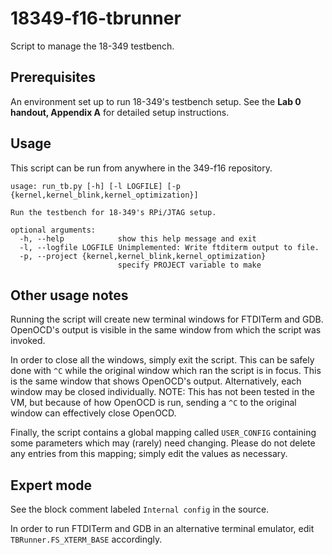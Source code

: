 18349-f16-tbrunner
==================
Script to manage the 18-349 testbench.

Prerequisites
-------------
An environment set up to run 18-349's testbench setup. See the **Lab 0
    handout, Appendix A** for detailed setup instructions.

Usage
-----
This script can be run from anywhere in the 349-f16 repository.

    usage: run_tb.py [-h] [-l LOGFILE] [-p {kernel,kernel_blink,kernel_optimization}]

    Run the testbench for 18-349's RPi/JTAG setup.

    optional arguments:
      -h, --help            show this help message and exit
      -l, --logfile LOGFILE Unimplemented: Write ftditerm output to file.
      -p, --project {kernel,kernel_blink,kernel_optimization}
                            specify PROJECT variable to make

Other usage notes
------------------
Running the script will create new terminal windows for FTDITerm and
    GDB. OpenOCD's output is visible in the same window from which the
    script was invoked.

In order to close all the windows, simply exit the script. This can be
    safely done with `^C` while the original window which ran the
    script is in focus. This is the same window that shows OpenOCD's
    output. Alternatively, each window may be closed individually.
NOTE: This has not been tested in the VM, but because of how
    OpenOCD is run, sending a `^C` to the original window can
    effectively close OpenOCD.

Finally, the script contains a global mapping called `USER_CONFIG`
    containing some parameters which may (rarely) need changing.
    Please do not delete any entries from this mapping; simply edit
    the values as necessary.

Expert mode
------------
See the block comment labeled `Internal config` in the source.

In order to run FTDITerm and GDB in an alternative terminal emulator,
    edit `TBRunner.FS_XTERM_BASE` accordingly.
